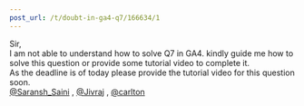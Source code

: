 ```yaml
---
post_url: /t/doubt-in-ga4-q7/166634/1
---
```

Sir,  
I am not able to understand how to solve Q7 in GA4. kindly guide me how to solve this question or provide some tutorial video to complete it.  
As the deadline is of today please provide the tutorial video for this question soon.  
[@Saransh\_Saini](/u/saransh_saini) , [@Jivraj](/u/jivraj) , [@carlton](/u/carlton)